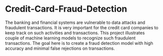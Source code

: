 # Credit-Card-Fraud-Detection

The banking and financial systems are vulnerable to data attacks and fraudulent transactions. It is very important for the credit card companies to keep track on such activities and transactions. This project illustrates couple of machine learning models to recognize such fraudulent transactions. The goal here is to create a fraud detection model with high accuracy and minimal false rejections on transactions.
